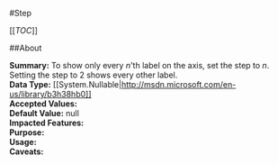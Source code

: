 #Step

[[_TOC_]]

##About

**Summary:**  To show only every <em>n</em>'th label on the axis, set the step to <em>n</em>. Setting the step to 2 shows every other label.   
**Data Type:** [[System.Nullable|http://msdn.microsoft.com/en-us/library/b3h38hb0]]  
**Accepted Values:**   
**Default Value:** null  
**Impacted Features:**   
**Purpose:**   
**Usage:**   
**Caveats:**   

